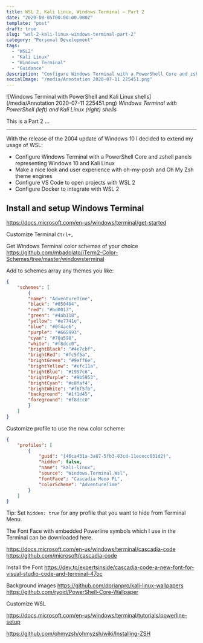 ```yaml
---
title: WSL 2, Kali Linux, Windows Terminal — Part 2
date: "2020-08-05T00:00:00.000Z"
template: "post"
draft: true
slug: "wsl-2-kali-linux-windows-terminal-part-2"
category: "Personal Development"
tags:
  - "WSL2"
  - "Kali Linux"
  - "Windows Terminal"
  - "Guidance"
description: "Configure Windows Terminal with a PowerShell Core and zshell panels representing Windows 10 and Kali Linux. Make a nice look and user experience with oh-my-posh and Oh My Zsh theme engines. And much more."
socialImage: "/media/Annotation 2020-07-11 225451.png"
---
```


![Windows Terminal with PowerShell and Kali Linux shells](/media/Annotation 2020-07-11 225451.png)
_Windows Terminal with PowerShell (left) and Kali Linux (right) shells_

This is a Part 2 ...

<hr>

With the release of the 2004 update of Windows 10 I decided to extend my usage of WSL:

* Configure Windows Terminal with a PowerShell Core and zshell panels representing Windows 10 and Kali Linux
* Make a nice look and user experience with oh-my-posh and Oh My Zsh theme engines
* Configure VS Code to open projects with WSL 2
* Configure Docker to integrate with WSL 2


## Install and setup Windows Terminal

https://docs.microsoft.com/en-us/windows/terminal/get-started





Customize Terminal
`Ctrl+,`

Get Windows Terminal color schemas of your choice 
https://github.com/mbadolato/iTerm2-Color-Schemes/tree/master/windowsterminal

Add to schemes array any themes you like:

```json
{
    "schemes": [
        {
        "name": "AdventureTime",
        "black": "#050404",
        "red": "#bd0013",
        "green": "#4ab118",
        "yellow": "#e7741e",
        "blue": "#0f4ac6",
        "purple": "#665993",
        "cyan": "#70a598",
        "white": "#f8dcc0",
        "brightBlack": "#4e7cbf",
        "brightRed": "#fc5f5a",
        "brightGreen": "#9eff6e",
        "brightYellow": "#efc11a",
        "brightBlue": "#1997c6",
        "brightPurple": "#9b5953",
        "brightCyan": "#c8faf4",
        "brightWhite": "#f6f5fb",
        "background": "#1f1d45",
        "foreground": "#f8dcc0"
        }
    ]
}

```

Customize profile to use the new color scheme:

```json
{
    "profiles": [
        {
            "guid": "{46ca431a-3a87-5fb3-83cd-11ececc031d2}",
            "hidden": false,
            "name": "kali-linux",
            "source": "Windows.Terminal.Wsl",
            "fontFace": "Cascadia Mono PL",
            "colorScheme": "AdventureTime"
        }
    ]
}
```

Tip: Set `hidden: true` for any profile that you want to hide from Terminal Menu.

The Font Face with embedded Powerline symbols which I use in the Terminal can be downloaded here.

https://docs.microsoft.com/en-us/windows/terminal/cascadia-code
https://github.com/microsoft/cascadia-code

Install the Font https://dev.to/expertsinside/cascadia-code-a-new-font-for-visual-studio-code-and-terminal-47oc


Background images
https://github.com/dorianpro/kali-linux-wallpapers
https://github.com/ryoid/PowerShell-Core-Wallpaper


Customize WSL


https://docs.microsoft.com/en-us/windows/terminal/tutorials/powerline-setup


https://github.com/ohmyzsh/ohmyzsh/wiki/Installing-ZSH